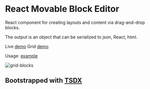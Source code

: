 # React Movable Block Editor

React component for creating layouts and content via drag-and-drop blocks.

The output is an object that can be serialized to json, React, html.

Live [demo](https://nyura123.github.io/react-movable-block-editor/)
Grid [demo](https://nyura123.github.io/react-movable-block-grid-example/)

Usage: [example](https://github.com/nyura123/react-movable-block-editor/tree/master/editor-example)

![grid-blocks](grid-blocks.gif)

## Bootstrapped with [TSDX](https://github.com/palmerhq/tsdx)
